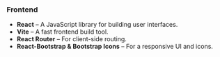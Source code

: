 ### Frontend

- **React** – A JavaScript library for building user interfaces.
- **Vite** – A fast frontend build tool.
- **React Router** – For client-side routing.
- **React-Bootstrap & Bootstrap Icons** – For a responsive UI and icons.
